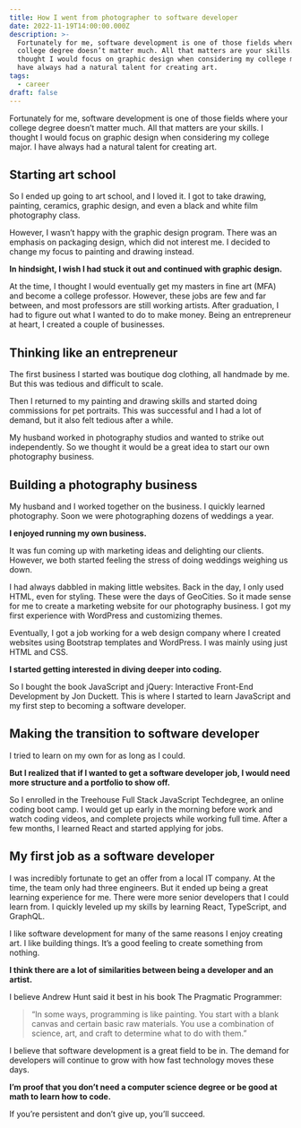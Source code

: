 ```yaml
---
title: How I went from photographer to software developer
date: 2022-11-19T14:00:00.000Z
description: >-
  Fortunately for me, software development is one of those fields where your
  college degree doesn’t matter much. All that matters are your skills. I
  thought I would focus on graphic design when considering my college major. I
  have always had a natural talent for creating art.
tags:
  - career
draft: false
---
```


Fortunately for me, software development is one of those fields where your college degree doesn’t matter much. All that matters are your skills. I thought I would focus on graphic design when considering my college major. I have always had a natural talent for creating art.

## Starting art school

So I ended up going to art school, and I loved it. I got to take drawing, painting, ceramics, graphic design, and even a black and white film photography class.

However, I wasn’t happy with the graphic design program. There was an emphasis on packaging design, which did not interest me. I decided to change my focus to painting and drawing instead.

**In hindsight, I wish I had stuck it out and continued with graphic design.**

At the time, I thought I would eventually get my masters in fine art (MFA) and become a college professor. However, these jobs are few and far between, and most professors are still working artists. After graduation, I had to figure out what I wanted to do to make money. Being an entrepreneur at heart, I created a couple of businesses.

## Thinking like an entrepreneur

The first business I started was boutique dog clothing, all handmade by me. But this was tedious and difficult to scale.

Then I returned to my painting and drawing skills and started doing commissions for pet portraits. This was successful and I had a lot of demand, but it also felt tedious after a while.

My husband worked in photography studios and wanted to strike out independently. So we thought it would be a great idea to start our own photography business.

## Building a photography business

My husband and I worked together on the business. I quickly learned photography. Soon we were photographing dozens of weddings a year.

**I enjoyed running my own business.**

It was fun coming up with marketing ideas and delighting our clients. However, we both started feeling the stress of doing weddings weighing us down.

I had always dabbled in making little websites. Back in the day, I only used HTML, even for styling. These were the days of GeoCities. So it made sense for me to create a marketing website for our photography business. I got my first experience with WordPress and customizing themes.

Eventually, I got a job working for a web design company where I created websites using Bootstrap templates and WordPress. I was mainly using just HTML and CSS.

**I started getting interested in diving deeper into coding.**

So I bought the book JavaScript and jQuery: Interactive Front-End Development by Jon Duckett. This is where I started to learn JavaScript and my first step to becoming a software developer.

## Making the transition to software developer

I tried to learn on my own for as long as I could.

**But I realized that if I wanted to get a software developer job, I would need more structure and a portfolio to show off.**

So I enrolled in the Treehouse Full Stack JavaScript Techdegree, an online coding boot camp. I would get up early in the morning before work and watch coding videos, and complete projects while working full time. After a few months, I learned React and started applying for jobs.

## My first job as a software developer

I was incredibly fortunate to get an offer from a local IT company. At the time, the team only had three engineers. But it ended up being a great learning experience for me. There were more senior developers that I could learn from. I quickly leveled up my skills by learning React, TypeScript, and GraphQL.

I like software development for many of the same reasons I enjoy creating art. I like building things. It’s a good feeling to create something from nothing.

**I think there are a lot of similarities between being a developer and an artist.**

I believe Andrew Hunt said it best in his book The Pragmatic Programmer:

> “In some ways, programming is like painting. You start with a blank canvas and certain basic raw materials. You use a combination of science, art, and craft to determine what to do with them.”

I believe that software development is a great field to be in. The demand for developers will continue to grow with how fast technology moves these days.

**I’m proof that you don’t need a computer science degree or be good at math to learn how to code.**

If you’re persistent and don’t give up, you’ll succeed.
